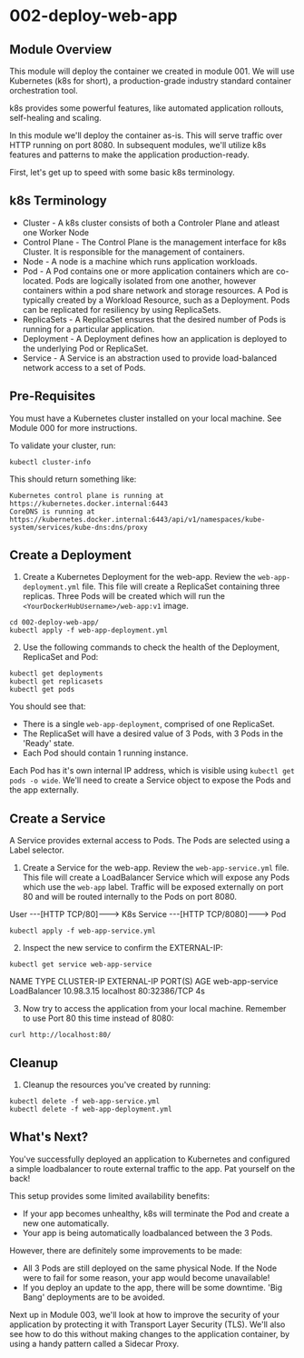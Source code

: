 # 002-deploy-web-app

## Module Overview
This module will deploy the container we created in module 001. We will use Kubernetes (k8s for short), a production-grade industry standard container orchestration tool. 

k8s provides some powerful features, like automated application rollouts, self-healing and scaling.

In this module we'll deploy the container as-is. This will serve traffic over HTTP running on port 8080. 
In subsequent modules, we'll utilize k8s features and patterns to make the application production-ready. 

First, let's get up to speed with some basic k8s terminology. 

## k8s Terminology

* Cluster - A k8s cluster consists of both a Controler Plane and atleast one Worker Node
* Control Plane - The Control Plane is the management interface for k8s Cluster. It is responsible for the management of containers. 
* Node - A node is a machine which runs application workloads. 
* Pod - A Pod contains one or more application containers which are co-located. Pods are logically isolated from one another, however containers within a pod share network and storage resources. A Pod is typically created by a Workload Resource, such as a Deployment. Pods can be replicated for resiliency by using ReplicaSets. 
* ReplicaSets - A ReplicaSet ensures that the desired number of Pods is running for a particular application. 
* Deployment - A Deployment defines how an application is deployed to the underlying Pod or ReplicaSet. 
* Service - A Service is an abstraction used to provide load-balanced network access to a set of Pods. 


## Pre-Requisites

You must have a Kubernetes cluster installed on your local machine. See Module 000 for more instructions.

To validate your cluster, run:

```
kubectl cluster-info
```

This should return something like:

```
Kubernetes control plane is running at https://kubernetes.docker.internal:6443
CoreDNS is running at https://kubernetes.docker.internal:6443/api/v1/namespaces/kube-system/services/kube-dns:dns/proxy
```

## Create a Deployment 

1) Create a Kubernetes Deployment for the web-app. Review the `web-app-deployment.yml` file. This file will create a ReplicaSet containing three replicas. Three Pods will be created which will run the `<YourDockerHubUsername>/web-app:v1` image. 

```
cd 002-deploy-web-app/
kubectl apply -f web-app-deployment.yml
```

2) Use the following commands to check the health of the Deployment, ReplicaSet and Pod:

```
kubectl get deployments
kubectl get replicasets
kubectl get pods
```

You should see that:

* There is a single `web-app-deployment`, comprised of one ReplicaSet. 
* The ReplicaSet will have a desired value of 3 Pods, with 3 Pods in the 'Ready' state. 
* Each Pod should contain 1 running instance. 

Each Pod has it's own internal IP address, which is visible using `kubectl get pods -o wide`. We'll need to create a Service object to expose the Pods and the app externally.

## Create a Service

A Service provides external access to Pods. The Pods are selected using a Label selector. 

1) Create a Service for the web-app. Review the `web-app-service.yml` file. This file will create a LoadBalancer Service which will expose any Pods which use the `web-app` label. Traffic will be exposed externally on port 80 and will be routed internally to the Pods on port 8080. 

User ---\[HTTP TCP/80]---> K8s Service ---\[HTTP TCP/8080]---> Pod

```
kubectl apply -f web-app-service.yml 
```

2) Inspect the new service to confirm the EXTERNAL-IP:

```
kubectl get service web-app-service
```

NAME              TYPE           CLUSTER-IP   EXTERNAL-IP   PORT(S)        AGE
web-app-service   LoadBalancer   10.98.3.15   localhost     80:32386/TCP   4s

3) Now try to access the application from your local machine. Remember to use Port 80 this time instead of 8080:

```
curl http://localhost:80/
```

## Cleanup 

1) Cleanup the resources you've created by running:

```
kubectl delete -f web-app-service.yml
kubectl delete -f web-app-deployment.yml
```


## What's Next?

You've successfully deployed an application to Kubernetes and configured a simple loadbalancer to route external traffic to the app. Pat yourself on the back!

This setup provides some limited availability benefits:
* If your app becomes unhealthy, k8s will terminate the Pod and create a new one automatically. 
* Your app is being automatically loadbalanced between the 3 Pods.

However, there are definitely some improvements to be made:
* All 3 Pods are still deployed on the same physical Node. If the Node were to fail for some reason, your app would become unavailable!
* If you deploy an update to the app, there will be some downtime. 'Big Bang' deployments are to be avoided. 

Next up in Module 003, we'll look at how to improve the security of your application by protecting it with Transport Layer Security (TLS). We'll also see how to do this without making changes to the application container, by using a handy pattern called a Sidecar Proxy. 
